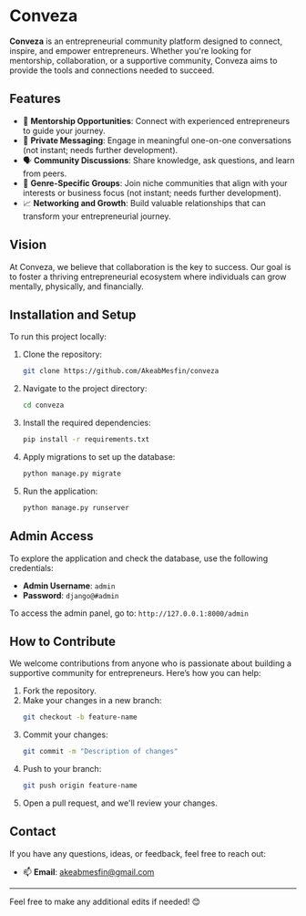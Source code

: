 # Conveza

**Conveza** is an entrepreneurial community platform designed to connect, inspire, and empower entrepreneurs. Whether you're looking for mentorship, collaboration, or a supportive community, Conveza aims to provide the tools and connections needed to succeed.

## Features
- 🌟 **Mentorship Opportunities**: Connect with experienced entrepreneurs to guide your journey.
- 💬 **Private Messaging**: Engage in meaningful one-on-one conversations (not instant; needs further development).
- 🗣️ **Community Discussions**: Share knowledge, ask questions, and learn from peers.
- 🎯 **Genre-Specific Groups**: Join niche communities that align with your interests or business focus (not instant; needs further development).
- 📈 **Networking and Growth**: Build valuable relationships that can transform your entrepreneurial journey.

## Vision
At Conveza, we believe that collaboration is the key to success. Our goal is to foster a thriving entrepreneurial ecosystem where individuals can grow mentally, physically, and financially.

## Installation and Setup
To run this project locally:

1. Clone the repository:
   ```bash
   git clone https://github.com/AkeabMesfin/conveza
   ```
2. Navigate to the project directory:
   ```bash
   cd conveza
   ```
3. Install the required dependencies:
   ```bash
   pip install -r requirements.txt
   ```
4. Apply migrations to set up the database:
   ```bash
   python manage.py migrate
   ```
5. Run the application:
   ```bash
   python manage.py runserver
   ```

## Admin Access
To explore the application and check the database, use the following credentials:
- **Admin Username**: `admin`
- **Password**: `django@#admin`

To access the admin panel, go to: `http://127.0.0.1:8000/admin`

## How to Contribute
We welcome contributions from anyone who is passionate about building a supportive community for entrepreneurs. Here’s how you can help:

1. Fork the repository.
2. Make your changes in a new branch:
   ```bash
   git checkout -b feature-name
   ```
3. Commit your changes:
   ```bash
   git commit -m "Description of changes"
   ```
4. Push to your branch:
   ```bash
   git push origin feature-name
   ```
5. Open a pull request, and we'll review your changes.

## Contact
If you have any questions, ideas, or feedback, feel free to reach out:
- 📫 **Email**: akeabmesfin@gmail.com

---

Feel free to make any additional edits if needed! 😊
